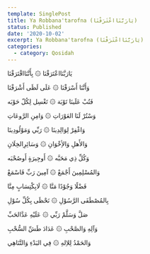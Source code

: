 ```yaml
---
template: SinglePost
title: Ya Robbana'tarofna (يَارَبَّنَااعْتَرَفْنَا)
status: Published
date: '2020-10-02'
excerpt: Ya Robbana'tarofna (يَارَبَّنَااعْتَرَفْنَا)
categories:
  - category: Qosidah
---
```

يَارَبَّنَااعْتَرَفْنَا ۞ بِأَنَّنَااقْتَرَفْنَا

وَأَنَّنَا أَسْرَفْنَا ۞ عَلَى لَظَى أَشْرَفْنَا

فَتُبْ عَلَينَا تَوْبَة ۞ تَغْسِل لِكُلّ حَوْبَه

وَسْتُرْ لَنَا العَوْرَاتِ ۞ وَامِنِ الرَّوعَاتِ

وَاغْفِرْ لِوَالِدِينَا ۞ رَبِّي وَمَوْلُودِينَا

وَالأَهلِ وَالأِخْوَانِ ۞ وَسَائِرِالخِلَانِ

وَكُلِّ ذِي مَحَبَّه ۞ أَوجِيرَةٍ أَوصُحْبَه

وَالمُسْلِمِينَ أَجْمَعْ ۞ آمِينَ رَبِّ فَاسْمَعْ

فَضْلًا وَجُوْدًا مَنَّا ۞ لَابِكْتِسَابٍ مِنَّا

بِالمُصْطَفَى الرَّسُوْلِ ۞ نَحْظَى بِكُلِّ سُوْلِ

صَلَّ وَسَلَّمْ رَبِّي ۞ عَلَيْهِ عَدَّالحَبِّ

وَآلِهِ وَالصَّحْبِ ۞ عَدَادَ طَشِّ السُّحْبِ

وَالحَمْدُ لِلاِلهِ ۞ فِي البَدْءِ وَالتَّنَاهِي

